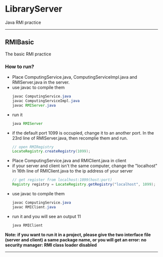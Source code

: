 # LibraryServer
Java RMI practice

---

## RMIBasic
The basic RMI practice

### How to run?
- Place ComputingService.java, ComputingServiceImpl.java and RMIServer.java in the server.
- use javac to compile them
  ``` java
  javac ComputingService.java
  javac ComputingServiceImpl.java
  javac RMIServer.java
  ```
- run it
  ``` java
  java RMIServer
  ```
- if the default port 1099 is occupied, change it to an another port. In the 23rd line of RMIServer.java, then recomplie them and run.
  ``` java
  // open RMIRegistry
  LocateRegistry.createRegistry(1099);
  ```
- Place ComputingService.java and RMIClient.java in client
- if your server and client isn't the same computer, change the "localhost" in 16th line of RMIClient.java to the ip address of your server
  ``` java
  // get register from localhost:1099(host:port)
  Registry registry = LocateRegistry.getRegistry("localhost", 1099);
  ```
- use javac to compile them
  ``` java
  javac ComputingService.java
  javac RMIClient.java
  ```
- run it and you will see an output 11
  ``` java
  java RMIClient
  ```
**Note: if you want to run it in a project, please give the two interface file (server and client) a same package name, or you will get an error: no security manager: RMI class loader disabled**

---

